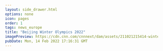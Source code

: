 ```yaml
---
layout: side_drawer.html
options: none
icon: pages
order: 1
tags: news_europe
title: "Beijing Winter Olympics 2022"
imagePreview: https://cdn.cnn.com/cnnnext/dam/assets/211021215414-winter-olympics-preliminaries-1021-video-synd-2.jpg
pubDate: Mon, 14 Feb 2022 17:16:31 GMT
---
```

